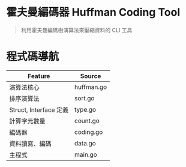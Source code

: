 # 霍夫曼編碼器 Huffman Coding Tool
> 利用霍夫曼編碼樹演算法來壓縮資料的 CLI 工具

# 程式碼導航
| Feature | Source |
| ------- | ------ |
| 演算法核心 | huffman.go |
| 排序演算法 | sort.go |
| Struct, Interface 定義 | type.go |
| 計算字元數量 | count.go |
| 編碼器 | coding.go |
| 資料讀寫、編碼 | data.go |
| 主程式 | main.go|
